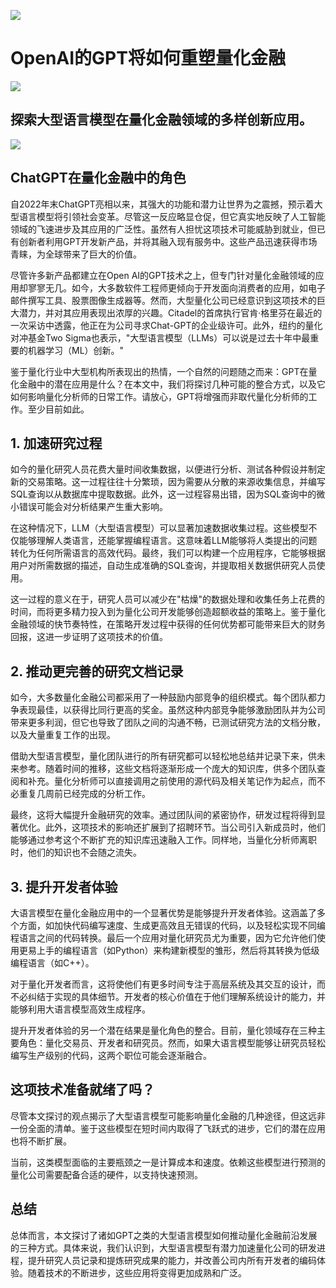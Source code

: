 ![](https://fastly.jsdelivr.net/gh/bucketio/img11@main/2024/10/21/1729466068183-23134fce-3131-4262-b18c-f378d71af4f6.gif)

# OpenAI的GPT将如何重塑量化金融
![](https://fastly.jsdelivr.net/gh/bucketio/img9@main/2024/10/20/1729465031968-b3c8959e-1d37-4b8a-91b1-b0b0dfe25143.png)

## 探索大型语言模型在量化金融领域的多样创新应用。

![](https://fastly.jsdelivr.net/gh/bucketio/img12@main/2025/02/06/1738823480945-798e46f7-6058-4766-bb41-43138e3f7c39.JPG)

## ChatGPT在量化金融中的角色

自2022年末ChatGPT亮相以来，其强大的功能和潜力让世界为之震撼，预示着大型语言模型将引领社会变革。尽管这一反应略显仓促，但它真实地反映了人工智能领域的飞速进步及其应用的广泛性。虽然有人担忧这项技术可能威胁到就业，但已有创新者利用GPT开发新产品，并将其融入现有服务中。这些产品迅速获得市场青睐，为全球带来了巨大的价值。

尽管许多新产品都建立在Open AI的GPT技术之上，但专门针对量化金融领域的应用却寥寥无几。如今，大多数软件工程师更倾向于开发面向消费者的应用，如电子邮件撰写工具、股票图像生成器等。然而，大型量化公司已经意识到这项技术的巨大潜力，并对其应用表现出浓厚的兴趣。Citadel的首席执行官肯·格里芬在最近的一次采访中透露，他正在为公司寻求Chat-GPT的企业级许可。此外，纽约的量化对冲基金Two Sigma也表示，"大型语言模型（LLMs）可以说是过去十年中最重要的机器学习（ML）创新。"

鉴于量化行业中大型机构所表现出的热情，一个自然的问题随之而来：GPT在量化金融中的潜在应用是什么？在本文中，我们将探讨几种可能的整合方式，以及它如何影响量化分析师的日常工作。请放心，GPT将增强而非取代量化分析师的工作。至少目前如此。

## 1. 加速研究过程

如今的量化研究人员花费大量时间收集数据，以便进行分析、测试各种假设并制定新的交易策略。这一过程往往十分繁琐，因为需要从分散的来源收集信息，并编写SQL查询以从数据库中提取数据。此外，这一过程容易出错，因为SQL查询中的微小错误可能会对分析结果产生重大影响。

在这种情况下，LLM（大型语言模型）可以显著加速数据收集过程。这些模型不仅能够理解人类语言，还能掌握编程语言。这意味着LLM能够将人类提出的问题转化为任何所需语言的高效代码。最终，我们可以构建一个应用程序，它能够根据用户对所需数据的描述，自动生成准确的SQL查询，并提取相关数据供研究人员使用。

这一过程的意义在于，研究人员可以减少在"枯燥"的数据处理和收集任务上花费的时间，而将更多精力投入到为量化公司开发能够创造超额收益的策略上。鉴于量化金融领域的快节奏特性，在策略开发过程中获得的任何优势都可能带来巨大的财务回报，这进一步证明了这项技术的价值。

## 2. 推动更完善的研究文档记录

如今，大多数量化金融公司都采用了一种鼓励内部竞争的组织模式。每个团队都力争表现最佳，以获得比同行更高的奖金。虽然这种内部竞争能够激励团队并为公司带来更多利润，但它也导致了团队之间的沟通不畅，已测试研究方法的文档分散，以及大量重复工作的出现。

借助大型语言模型，量化团队进行的所有研究都可以轻松地总结并记录下来，供未来参考。随着时间的推移，这些文档将逐渐形成一个庞大的知识库，供多个团队查阅和补充。量化分析师可以直接调用之前使用的源代码及相关笔记作为起点，而不必重复几周前已经完成的分析工作。

最终，这将大幅提升金融研究的效率。通过团队间的紧密协作，研发过程将得到显著优化。此外，这项技术的影响还扩展到了招聘环节。当公司引入新成员时，他们能够通过参考这个不断扩充的知识库迅速融入工作。同样地，当量化分析师离职时，他们的知识也不会随之流失。

## 3. 提升开发者体验

大语言模型在量化金融应用中的一个显著优势是能够提升开发者体验。这涵盖了多个方面，如加快代码编写速度、生成更高效且无错误的代码，以及轻松实现不同编程语言之间的代码转换。最后一个应用对量化研究员尤为重要，因为它允许他们使用更易上手的编程语言（如Python）来构建新模型的雏形，然后将其转换为低级编程语言（如C++）。

对于量化开发者而言，这将使他们有更多时间专注于高层系统及其交互的设计，而不必纠结于实现的具体细节。开发者的核心价值在于他们理解系统设计的能力，并能够利用大语言模型高效生成程序。

提升开发者体验的另一个潜在结果是量化角色的整合。目前，量化领域存在三种主要角色：量化交易员、开发者和研究员。然而，如果大语言模型能够让研究员轻松编写生产级别的代码，这两个职位可能会逐渐融合。

## 这项技术准备就绪了吗？

尽管本文探讨的观点揭示了大型语言模型可能影响量化金融的几种途径，但这远非一份全面的清单。鉴于这些模型在短时间内取得了飞跃式的进步，它们的潜在应用也将不断扩展。

当前，这类模型面临的主要瓶颈之一是计算成本和速度。依赖这些模型进行预测的量化公司需要配备合适的硬件，以支持快速预测。

## 总结

总体而言，本文探讨了诸如GPT之类的大型语言模型如何推动量化金融前沿发展的三种方式。具体来说，我们认识到，大型语言模型有潜力加速量化公司的研发进程，提升研究人员记录和提炼研究成果的能力，并改善公司内所有开发者的编码体验。随着技术的不断进步，这些应用将变得更加成熟和广泛。 